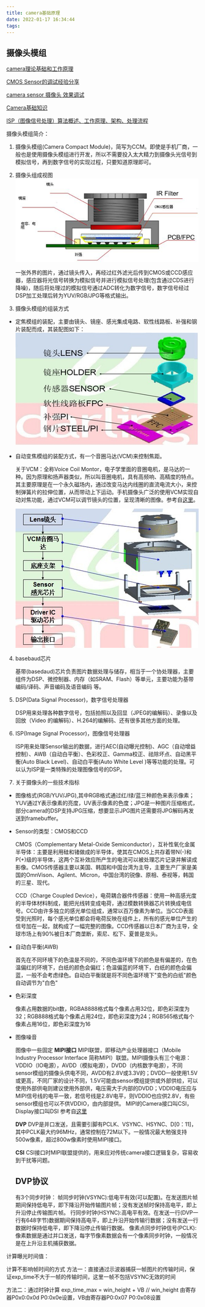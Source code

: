 ```yaml
---
title: camera基础原理
date: 2022-01-17 16:34:44
tags:
---
```


## 摄像头模组

[camera理论基础和工作原理](https://www.cnblogs.com/fjutacm/p/220631977df995512d136e4dbd411951.html)

[CMOS Sensor的调试经验分享](https://www.cxybb.com/article/qq_23260897/79621010)

[camera sensor 摄像头 效果调试](https://wenku.baidu.com/view/83448db0f524ccbff1218476.html)

[Camera基础知识](https://www.cnblogs.com/rockyching2009/p/14681222.html)

[ISP（图像信号处理）算法概述、工作原理、架构、处理流程](https://aijishu.com/a/1060000000224101)

摄像头模组简介：

1. 摄像头模组(Camera Compact Module)，简写为CCM。即使是手机厂商，一般也是使用摄像头模组进行开发，所以不需要投入太大精力到摄像头光信号到模拟信号，再到数字信号的实现过程，只要知道原理即可。
2. 摄像头组成视图
![](../assets/Camera基础原理/camera_view.JPG)

    一张外界的图片，通过镜头传入，再经过红外滤光后传到CMOS或CCD感应器，感应器将光信号转换为模拟信号并进行模拟信号处理(包含通过CDS进行降噪)，随后将处理过的模拟信号通过ADC转化为数字信号，数字信号经过DSP加工处理后转为YUV/RGB/JPG等格式输出。

3. 摄像头模组的组装方式
- 定焦模组的装配，主要由镜头、镜座、感光集成电路、软性线路板、补强和钢片装配而成，其装配图如下：
    ![](../assets/Camera基础原理/定焦模组装配示意图.jpg)

- 自动变焦模组的装配方式，有一个音圈马达(VCM)来控制焦距。

    关于VCM：全称Voice Coil Montor，电子学里面的音圈电机，是马达的一种。因为原理和扬声器类似，所以叫音圈电机，具有高频响、高精度的特点。其主要原理是在一个永久磁场内，通过改变马达内线圈的直流电流大小，来控制弹簧片的拉伸位置，从而带动上下运动。手机摄像头广泛的使用VCM实现自动对焦功能，通过VCM可以调节镜头的位置，呈现清晰的图像。参考自[这里](https://zhuanlan.zhihu.com/p/37332613)。

    ![](../assets/Camera基础原理/自动变焦模组装配示意图.jpg)

4. basebaud芯片

    基带(basedaud)芯片负责图片数据处理与储存，相当于一个协处理器，主要组件为DSP、微控制器、内存（如SRAM、Flash）等单元，主要功能为基带编码/译码、声音编码及语音编码 等。

5. DSP(Data Signal Processor)，数字信号处理器

	DSP用来处理各种数字信号，包括拍照以及回显（JPEG的编解码）、录像以及回放（Video 的编解码）、H.264的编解码、还有很多其他方面的处理。

6. ISP(Image Signal Processor)，图像信号处理器

	ISP用来处理Sensor输出的数据，进行AEC(自动曝光控制)、AGC（自动增益控制）、AWB（自动白平衡）、色彩校正、Gamma校正、祛除坏点、自动黑平衡(Auto Black Level)、自动白平衡(Auto White Level )等等功能的处理。可以认为ISP是一类特殊的处理图像信号的DSP。

6. 关于摄像头的一些技术指标

- 图像格式(RGB/YUV/JPG),其中RGB格式通过红/绿/蓝三种颜色来表示像素；YUV通过Y表示像素的亮度，UV表示像素的色度；JPG是一种图片压缩格式，部分camera的DSP支持JPG压缩，想要显示JPG图片还需要将JPG解码再发送到framebuffer。

- Sensor的类型：CMOS和CCD

    CMOS（Complementary Metal-Oxide Semiconductor），互补性氧化金属半导体：主要是利用硅和锗做成的半导体，使其在CMOS上共存着带N(-)和P(+)级的半导体，这两个互补效应所产生的电流可以被处理芯片记录并解读成影像。CMOS传感器主要以美国、韩国和中国台湾为主导，主要生产厂家是美国的OmnVison、Agilent、Micron，中国台湾的锐像、原相、泰视等，韩国的三星、现代。

    CCD（Charge Coupled Device），电荷耦合器件传感器：使用一种高感光度的半导体材料制成，能把光线转变成电荷，通过模数转换器芯片转换成电信号。CCD由许多独立的感光单位组成，通常以百万像素为单位。当CCD表面受到光照时，每个感光单位都会将电荷反映在组件上，所有的感光单位产生的信号加在一起，就构成了一幅完整的图像。CCD传感器以日本厂商为主导，全球市场上有90%被日本厂商垄断，索尼、松下、夏普是龙头。

- 自动白平衡(AWB)

    首先在不同环境下的色温是不同的，不同色温环境下的颜色是有偏差的，在色温偏红的环境下，白纸的颜色会偏红；色温偏蓝的环境下，白纸的颜色会偏蓝，一般不会考虑绿色。自动白平衡就是将不同色温环境下"变色的白纸"颜色自动调节为"白色"

- 色彩深度

    像素占用数据的bit数，RGBA8888格式每个像素占用32位，即色彩深度为32；RGB888格式每个像素占用24位，即色彩深度为24；RGB565格式每个像素占用16位，即色彩深度为16

- 图像噪音

    图像中一些固定
   **MIPI接口**
    MIPI联盟，即移动产业处理器接口（Mobile Industry Processor Interface 简称MIPI）联盟。MIPI摄像头有三个电源：VDDIO（IO电源），AVDD（模拟电源），DVDD（内核数字电源），不同sensor模组的摄像头供电不同，AVDD有2.8V或3.3V的；DVDD一般使用1.5V或更高，不同厂家的设计不同，1.5V可能由sensor模组提供或外部供给，可以使用外部供电则建议使用外部供，电压需大于内部的DVDD；VDDIO电压应与MIPI信号线的电平一致，若信号线是2.8V电平，则VDDIO也应供2.8V，有些sensor模组也可以不供VDDIO，由内部提供。
    MIPI的Camera接口叫CSI，Display接口叫DSI
    参考自[这里](https://blog.csdn.net/quicmous/article/details/114922463)


    **DVP**
    DVP是并口发送，且需要引脚有PCLK、VSYNC、HSYNC、D[0：11]，其中PCLK最大约96MHz，通常控制在72M以下。一般情况最大勉强支持500w像素，超过800w像素时使用MIPI接口。
    
    **CSI**
    CSI接口时MIPI联盟提供的，用来应对传统camera接口逻辑复杂，容易收到干扰等问题。

    ## DVP协议

    有3个同步时钟：
        帧同步时钟(VSYNC):低电平有效(可以配置)。在发送图片帧期间保持低电平，即下降沿开始传输图片帧；没有发送帧时保持高电平，即上升沿停止传输图片帧。
        行同步时钟(HSYNC):高电平有效。在发送一行(DVP一行有648字节)数据期间保持高电平，即上升沿开始传输行数据；没有发送一行数据时保持低电平，即下降沿停止传输行数据。
        像素点同步时钟信号(PCLK): 像素数据是通过并口发送，每字节像素数据会有一个像素同步时钟，一般情况是在上升沿主机捕获数据。

        
计算曝光时间值：

计算不影响帧时间的方式
方法一：直接通过示波器捕获一帧图片的传输时间，保证exp_time不大于一帧的传输时间，这里一帧不包括VSYNC无效的时间

方法二：通过时钟计算
exp_time_max = win_height + VB      // win_height 由寄存器P0x0:0x0d P0:0x0e设置，VB由寄存器P0:0x07 P0:0x08设置

